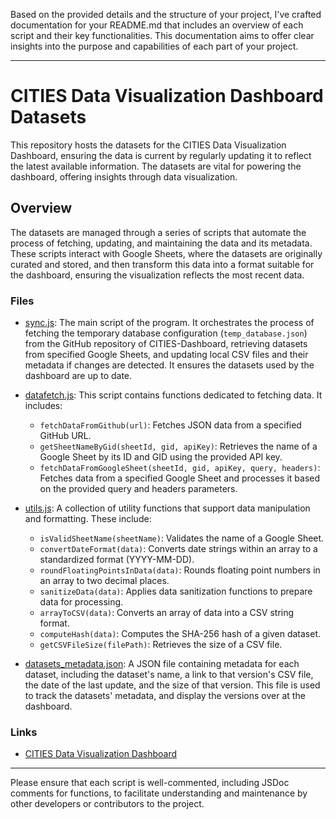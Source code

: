 Based on the provided details and the structure of your project, I've crafted documentation for your README.md that includes an overview of each script and their key functionalities. This documentation aims to offer clear insights into the purpose and capabilities of each part of your project.

---

# CITIES Data Visualization Dashboard Datasets

This repository hosts the datasets for the CITIES Data Visualization Dashboard, ensuring the data is current by regularly updating it to reflect the latest available information. The datasets are vital for powering the dashboard, offering insights through data visualization.

## Overview

The datasets are managed through a series of scripts that automate the process of fetching, updating, and maintaining the data and its metadata. These scripts interact with Google Sheets, where the datasets are originally curated and stored, and then transform this data into a format suitable for the dashboard, ensuring the visualization reflects the most recent data.

### Files

- [sync.js](./sync.js): The main script of the program. It orchestrates the process of fetching the temporary database configuration (`temp_database.json`) from the GitHub repository of CITIES-Dashboard, retrieving datasets from specified Google Sheets, and updating local CSV files and their metadata if changes are detected. It ensures the datasets used by the dashboard are up to date.
  
- [datafetch.js](./datafetch.js): This script contains functions dedicated to fetching data. It includes:
  - `fetchDataFromGithub(url)`: Fetches JSON data from a specified GitHub URL.
  - `getSheetNameByGid(sheetId, gid, apiKey)`: Retrieves the name of a Google Sheet by its ID and GID using the provided API key.
  - `fetchDataFromGoogleSheet(sheetId, gid, apiKey, query, headers)`: Fetches data from a specified Google Sheet and processes it based on the provided query and headers parameters.

- [utils.js](./utils.js): A collection of utility functions that support data manipulation and formatting. These include:
  - `isValidSheetName(sheetName)`: Validates the name of a Google Sheet.
  - `convertDateFormat(data)`: Converts date strings within an array to a standardized format (YYYY-MM-DD).
  - `roundFloatingPointsInData(data)`: Rounds floating point numbers in an array to two decimal places.
  - `sanitizeData(data)`: Applies data sanitization functions to prepare data for processing.
  - `arrayToCSV(data)`: Converts an array of data into a CSV string format.
  - `computeHash(data)`: Computes the SHA-256 hash of a given dataset.
  - `getCSVFileSize(filePath)`: Retrieves the size of a CSV file.

- [datasets_metadata.json](./datasets_metadata.json): A JSON file containing metadata for each dataset, including the dataset's name, a link to that version's CSV file, the date of the last update, and the size of that version. This file is used to track the datasets' metadata, and display the versions over at the dashboard.

### Links

- [CITIES Data Visualization Dashboard](https://citiesdashboard.com/)

---

Please ensure that each script is well-commented, including JSDoc comments for functions, to facilitate understanding and maintenance by other developers or contributors to the project.